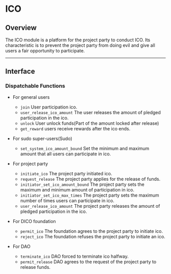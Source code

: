 # ICO
## Overview
The ICO module is a platform for the project party to conduct ICO.
Its characteristic is to prevent the project party from doing evil and give all users a fair opportunity to participate.
***
## Interface
### Dispatchable Functions
* For general users
    * `join` User participation ico.
    * `user_release_ico_amount` The user releases the amount of pledged participation in the ico.
    * `unlock` User unlock funds(Part of the amount locked after release)
    * `get_reward` users receive rewards after the ico ends.

* For sudo super-users(Sudo)
    * `set_system_ico_amount_bound` Set the minimum and maximum amount that all users can participate in ico.

* For project party
    * `initiate_ico` The project party initiated ico.
    * `request_release` The project party applies for the release of funds.
    * `initiator_set_ico_amount_bound` The project party sets the maximum and minimum amount of participation in ico.
    * `initiator_set_ico_max_times` The project party sets the maximum number of times users can participate in ico.
    * `user_release_ico_amount` The project party releases the amount of pledged participation in the ico.
* For DICO foundation
    * `permit_ico` The foundation agrees to the project party to initiate ico.
    * `reject_ico` The foundation refuses the project party to initiate an ico.
* For DAO
    * `terminate_ico` DAO forced to terminate ico halfway.
    * `permit_release` DAO agrees to the request of the project party to release funds.


